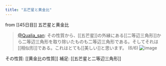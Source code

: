 ```yaml
---
title: "五芒星と黄金比"
---
```


from [[45日目]]
五芒星と黄金比
> [@Qualia_san](https://twitter.com/Qualia_san/status/1601764715323338753?s=20&t=0fobG_TeL06d6c50eLzm8w): その性質から、[[五芒星]]の外縁にある[[二等辺三角形]]から二等辺三角形を取り除いたものも二等辺三角形である。そしてそれは[[相似形]]である。これはとても[[美しい]]と思います。 (6/6)
> ![image](https://pbs.twimg.com/media/Fjqa6sJaMAEBTRZ.jpg)

その性質: [[黄金比の性質]]
補足: [[五芒星と二等辺三角形]]

